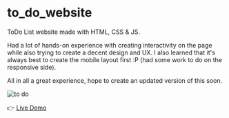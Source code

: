 # to_do_website

ToDo List website made with HTML, CSS & JS.

Had a lot of hands-on experience with creating interactivity on the page while also trying to create a decent design and UX.
I also learned that it's always best to create the mobile layout first :P (had some work to do on the responsive side).

All in all a great experience, hope to create an updated version of this soon.

![to do](https://user-images.githubusercontent.com/102544514/208917550-d6d93457-d136-45ea-be37-368eb271b867.png)

👉 <a link href = 'https://llaaur.github.io/to_do_website' /> Live Demo </a>
